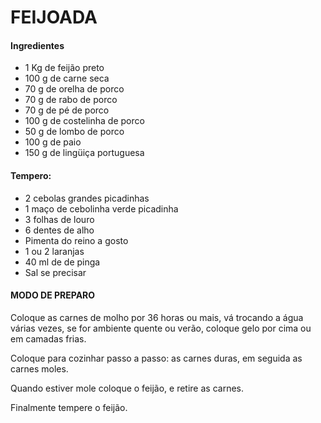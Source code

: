 # FEIJOADA

#### Ingredientes

- 1 Kg de feijão preto
 - 100 g de carne seca
 - 70 g de orelha de porco
 - 70 g de rabo de porco
- 70 g de pé de porco
- 100 g de costelinha de porco
- 50 g de lombo de porco
- 100 g de paio
- 150 g de lingüiça portuguesa

#### Tempero:

 - 2 cebolas grandes picadinhas
 - 1 maço de cebolinha verde picadinha
 - 3 folhas de louro
 - 6 dentes de alho
 - Pimenta do reino a gosto
 - 1 ou 2 laranjas
 - 40 ml de de pinga
 - Sal se precisar

#### MODO DE PREPARO

Coloque as carnes de molho por 36 horas ou mais, vá trocando a água várias vezes, se for ambiente quente ou verão, coloque gelo por cima ou em camadas frias.

Coloque para cozinhar passo a passo: as carnes duras, em seguida as carnes moles.

Quando estiver mole coloque o feijão, e retire as carnes.

Finalmente tempere o feijão.